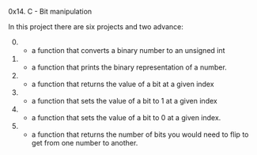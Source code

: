 0x14. C - Bit manipulation

In this project there are six projects and two advance:

0. - a function that converts a binary number to an unsigned int

1. -  a function that prints the binary representation of a number.

2. - a function that returns the value of a bit at a given index

3. - a function that sets the value of a bit to 1 at a given index

4. - a function that sets the value of a bit to 0 at a given index.

5. - a function that returns the number of bits you would need to flip to get from one number to another.
